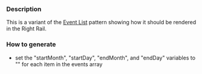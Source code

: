 ### Description
This is a variant of the [Event List](./?p=organisms-event-list) pattern showing how it should be rendered in the Right Rail.

### How to generate
* set the "startMonth", "startDay", "endMonth", and "endDay" variables to "" for each item in the events array
